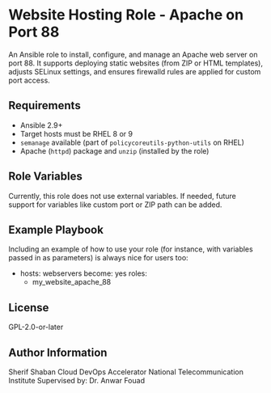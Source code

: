 Website Hosting Role - Apache on Port 88
========================================

An Ansible role to install, configure, and manage an Apache web server on port 88. It supports deploying static websites (from ZIP or HTML templates), adjusts SELinux settings, and ensures firewalld rules are applied for custom port access.

Requirements
------------

- Ansible 2.9+
- Target hosts must be RHEL 8 or 9
- `semanage` available (part of `policycoreutils-python-utils` on RHEL)
- Apache (`httpd`) package and `unzip` (installed by the role)

Role Variables
--------------

Currently, this role does not use external variables. If needed, future support for variables like custom port or ZIP path can be added.



Example Playbook
----------------

Including an example of how to use your role (for instance, with variables passed in as parameters) is always nice for users too:

- hosts: webservers
  become: yes
  roles:
    - my_website_apache_88

License
-------
GPL-2.0-or-later

Author Information
------------------

Sherif Shaban
Cloud DevOps Accelerator
National Telecommunication Institute
Supervised by: Dr. Anwar Fouad